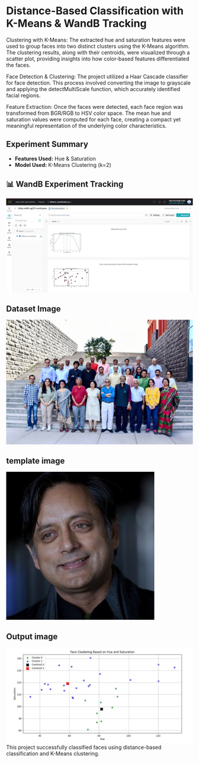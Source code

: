 # Distance-Based Classification with K-Means & WandB Tracking
Clustering with K-Means:
The extracted hue and saturation features were used to group faces into two distinct clusters using the K-Means algorithm. The clustering results, along with their centroids, were visualized through a scatter plot, providing insights into how color-based features differentiated the faces.

Face Detection & Clustering:
The project utilized a Haar Cascade classifier for face detection. This process involved converting the image to grayscale and applying the detectMultiScale function, which accurately identified facial regions.

Feature Extraction:
Once the faces were detected, each face region was transformed from BGR/RGB to HSV color space. The mean hue and saturation values were computed for each face, creating a compact yet meaningful representation of the underlying color characteristics.
##  Experiment Summary
- **Features Used:** Hue & Saturation
- **Model Used:** K-Means Clustering (k=2)


## 📊 WandB Experiment Tracking
![WandB Screenshot](wandb.jpg)

## Dataset Image

![](Plaksha_Faculty.jpg)

## template image
![](Dr_Shashi_Tharoor.jpg)

## Output image
![](final.jpg)
This project successfully classified faces using distance-based classification and K-Means clustering.
